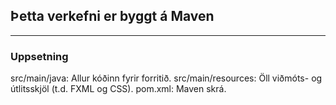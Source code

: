 ## Þetta verkefni er byggt á Maven
---
### Uppsetning
src/main/java: Allur kóðinn fyrir forritið.
src/main/resources: Öll viðmóts- og útlitsskjöl (t.d. FXML og CSS).
pom.xml: Maven skrá.
